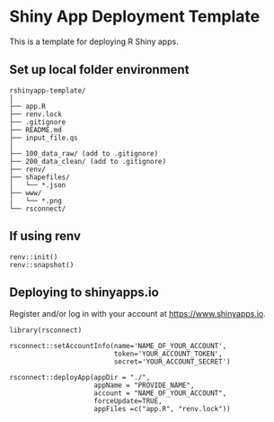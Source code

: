 # Shiny App Deployment Template

This is a template for deploying R Shiny apps.

## Set up local folder environment

```
rshinyapp-template/
│
├── app.R
├── renv.lock
├── .gitignore
├── README.md
├── input_file.qs
│
├── 100_data_raw/ (add to .gitignore)
├── 200_data_clean/ (add to .gitignore)
├── renv/
├── shapefiles/
│   └── *.json
├── www/
│   └── *.png
└── rsconnect/
```
## If using renv

```
renv::init()
renv::snapshot()
```

## Deploying to shinyapps.io

Register and/or log in with your account at https://www.shinyapps.io.

```
library(rsconnect)

rsconnect::setAccountInfo(name='NAME_OF_YOUR_ACCOUNT',
                          token='YOUR_ACCOUNT_TOKEN',
                          secret='YOUR_ACCOUNT_SECRET')

rsconnect::deployApp(appDir = "./",
                     appName = "PROVIDE_NAME",
                     account = "NAME_OF_YOUR_ACCOUNT",
                     forceUpdate=TRUE,
                     appFiles =c("app.R", "renv.lock"))
```
